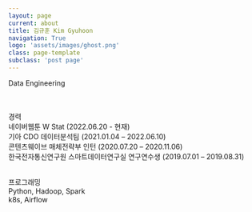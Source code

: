 ```yaml
---
layout: page
current: about
title: 김규훈 Kim Gyuhoon
navigation: True
logo: 'assets/images/ghost.png'
class: page-template
subclass: 'post page'
---
```


Data Engineering <br/>
<br/>

<br/>
경력 <br/>
네이버웹툰 W Stat (2022.06.20 - 현재) <br/>
기아 CDO 데이터분석팀 (2021.01.04 – 2022.06.10) <br/>
콘텐츠웨이브 매체전략부 인턴 (2020.07.20 – 2020.11.06) <br/>
한국전자통신연구원 스마트데이터연구실 연구연수생 (2019.07.01 – 2019.08.31) <br/>
<br/>

프로그래밍<br/>
Python, Hadoop, Spark  
k8s, Airflow